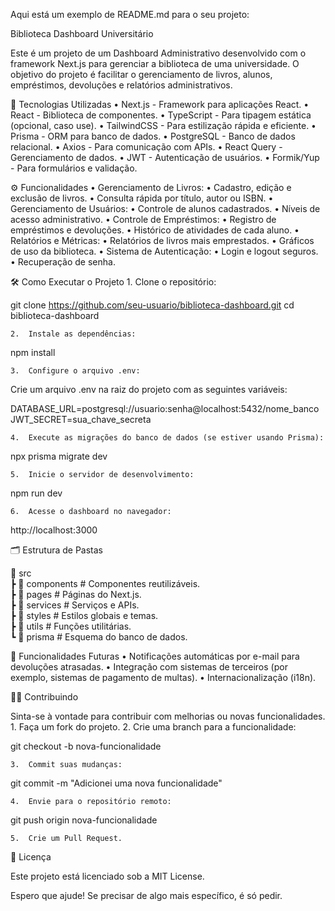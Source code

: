 Aqui está um exemplo de README.md para o seu projeto:

Biblioteca Dashboard Universitário

Este é um projeto de um Dashboard Administrativo desenvolvido com o framework Next.js para gerenciar a biblioteca de uma universidade. O objetivo do projeto é facilitar o gerenciamento de livros, alunos, empréstimos, devoluções e relatórios administrativos.

🚀 Tecnologias Utilizadas
	•	Next.js - Framework para aplicações React.
	•	React - Biblioteca de componentes.
	•	TypeScript - Para tipagem estática (opcional, caso use).
	•	TailwindCSS - Para estilização rápida e eficiente.
	•	Prisma - ORM para banco de dados.
	•	PostgreSQL - Banco de dados relacional.
	•	Axios - Para comunicação com APIs.
	•	React Query - Gerenciamento de dados.
	•	JWT - Autenticação de usuários.
	•	Formik/Yup - Para formulários e validação.

⚙️ Funcionalidades
	•	Gerenciamento de Livros:
	•	Cadastro, edição e exclusão de livros.
	•	Consulta rápida por título, autor ou ISBN.
	•	Gerenciamento de Usuários:
	•	Controle de alunos cadastrados.
	•	Níveis de acesso administrativo.
	•	Controle de Empréstimos:
	•	Registro de empréstimos e devoluções.
	•	Histórico de atividades de cada aluno.
	•	Relatórios e Métricas:
	•	Relatórios de livros mais emprestados.
	•	Gráficos de uso da biblioteca.
	•	Sistema de Autenticação:
	•	Login e logout seguros.
	•	Recuperação de senha.

🛠️ Como Executar o Projeto
	1.	Clone o repositório:

git clone https://github.com/seu-usuario/biblioteca-dashboard.git
cd biblioteca-dashboard


	2.	Instale as dependências:

npm install


	3.	Configure o arquivo .env:
Crie um arquivo .env na raiz do projeto com as seguintes variáveis:

DATABASE_URL=postgresql://usuario:senha@localhost:5432/nome_banco
JWT_SECRET=sua_chave_secreta


	4.	Execute as migrações do banco de dados (se estiver usando Prisma):

npx prisma migrate dev


	5.	Inicie o servidor de desenvolvimento:

npm run dev


	6.	Acesse o dashboard no navegador:
http://localhost:3000

🗂️ Estrutura de Pastas

📂 src  
 ┣ 📂 components      # Componentes reutilizáveis.  
 ┣ 📂 pages           # Páginas do Next.js.  
 ┣ 📂 services        # Serviços e APIs.  
 ┣ 📂 styles          # Estilos globais e temas.  
 ┣ 📂 utils           # Funções utilitárias.  
 ┗ 📂 prisma          # Esquema do banco de dados.  

🔮 Funcionalidades Futuras
	•	Notificações automáticas por e-mail para devoluções atrasadas.
	•	Integração com sistemas de terceiros (por exemplo, sistemas de pagamento de multas).
	•	Internacionalização (i18n).

👩‍💻 Contribuindo

Sinta-se à vontade para contribuir com melhorias ou novas funcionalidades.
	1.	Faça um fork do projeto.
	2.	Crie uma branch para a funcionalidade:

git checkout -b nova-funcionalidade


	3.	Commit suas mudanças:

git commit -m "Adicionei uma nova funcionalidade"


	4.	Envie para o repositório remoto:

git push origin nova-funcionalidade


	5.	Crie um Pull Request.

📄 Licença

Este projeto está licenciado sob a MIT License.

Espero que ajude! Se precisar de algo mais específico, é só pedir.